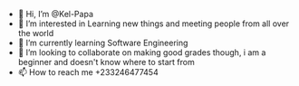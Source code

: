 - 👋 Hi, I’m @Kel-Papa
- 👀 I’m interested in Learning new things and meeting people from all over the world
- 🌱 I’m currently learning Software Engineering
- 💞️ I’m looking to collaborate on making good grades though, i am a beginner and doesn't know where to start from
- 📫 How to reach me +233246477454

<!---
Kel-Papa/Kel-Papa is a ✨ special ✨ repository because its `README.md` (this file) appears on your GitHub profile.
You can click the Preview link to take a look at your changes.
--->
